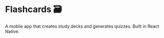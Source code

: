 # Flashcards 🗃️
A mobile app that creates study decks and generates quizzes. Built in React Native.
